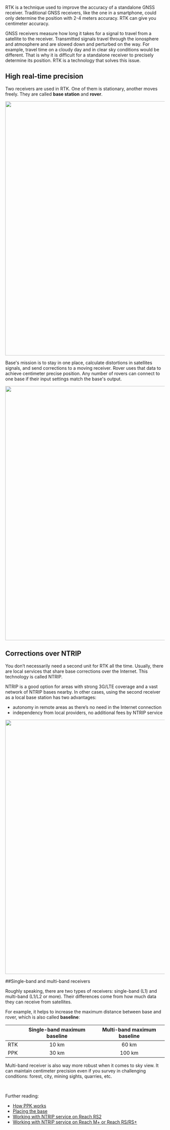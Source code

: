 RTK is a technique used to improve the accuracy of a standalone GNSS receiver. Traditional GNSS receivers, like the one in a smartphone, could only determine the position with 2-4 meters accuracy. RTK can give you centimeter accuracy.

GNSS receivers measure how long it takes for a signal to travel from a satellite to the receiver. Transmitted signals travel through the ionosphere and atmosphere and are slowed down and perturbed on the way. For example, travel time on a cloudy day and in clear sky conditions would be different. That is why it is difficult for a standalone receiver to precisely determine its position. RTK is a technology that solves this issue.

## High real-time precision

Two receivers are used in RTK. One of them is stationary, another moves freely. They are called **base station** and **rover**. 

<p style="text-align:center" ><img src="../img/reach/rtk-introduction/base-rover.jpg" style="width: 800px;" /></p>

Base's mission is to stay in one place, calculate distortions in satellites signals, and send corrections to a moving receiver. Rover uses that data to achieve centimeter precise position. Any number of rovers can connect to one base if their input settings match the base's output.

<p style="text-align:center" ><img src="../img/reach/rtk-introduction/multiple-rovers.jpg" style="width: 800px;" /></p>

## Corrections over NTRIP

You don’t necessarily need a second unit for RTK all the time. Usually, there are local services that share base corrections over the Internet. This technology is called NTRIP.

NTRIP is a good option for areas with strong 3G/LTE coverage and a vast network of NTRIP bases nearby. In other cases, using the second receiver as a local base station has two advantages:

* autonomy in remote areas as there’s no need in the Internet connection
* independency from local providers, no additional fees by NTRIP service

<p style="text-align:center" ><img src="../img/reach/rtk-introduction/NTRIP-corrections.jpg" style="width: 800px;" /></p>

##Single-band and multi-band receivers

Roughly speaking, there are two types of receivers: single-band (L1) and multi-band (L1/L2 or more). Their differences come from how much data they can receive from satellites.

For example, it helps to increase the maximum distance between base and rover, which is also called **baseline**:

<center>

|     | Single-band maximum baseline | Multi-band maximum baseline |
|:---:|:------------:|:------------:|
| RTK | 10 km | 60 km |
| PPK | 30 km | 100 km |

</center>

Multi-band receiver is also way more robust when it comes to sky view. It can maintain centimeter precision even if you survey in challenging conditions: forest, city, mining sights, quarries, etc.

<br>

Further reading:

* [How PPK works](ppk-introduction.md)
* [Placing the base](placing-the-base.md)
* [Working with NTRIP service on Reach RS2](https://docs.emlid.com/reachrs2/ntrip-workflow/)
* [Working with NTRIP service on Reach M+ or Reach RS/RS+](../quickstart/ntrip-workflow.md)
